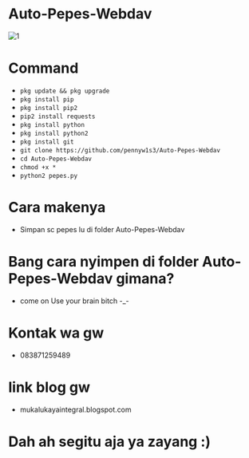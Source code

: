 # Auto-Pepes-Webdav
![1](https://github.com/Auto-Pepes-Webdav/pepes.png)
# Command 
* `pkg update && pkg upgrade`
* `pkg install pip`
* `pkg install pip2`
* `pip2 install requests`
* `pkg install python`
* `pkg install python2`
* `pkg install git`
* `git clone https://github.com/pennyw1s3/Auto-Pepes-Webdav`
* `cd Auto-Pepes-Webdav`
* `chmod +x *`
* `python2 pepes.py`
# Cara makenya
* Simpan sc pepes lu di folder Auto-Pepes-Webdav
# Bang cara nyimpen di folder Auto-Pepes-Webdav gimana?
* come on Use your brain bitch -_-
# Kontak wa gw 
* 083871259489
# link blog gw
* mukalukayaintegral.blogspot.com
# Dah ah segitu aja ya zayang :)
